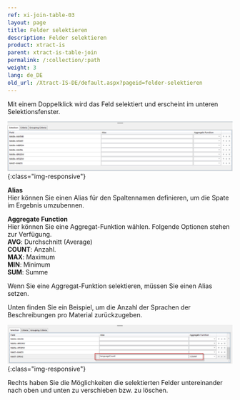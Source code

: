 ```yaml
---
ref: xi-join-table-03
layout: page
title: Felder selektieren
description: Felder selektieren
product: xtract-is
parent: xtract-is-table-join
permalink: /:collection/:path
weight: 3
lang: de_DE
old_url: /Xtract-IS-DE/default.aspx?pageid=felder-selektieren
---
```


Mit einem Doppelklick wird das Feld selektiert und erscheint im unteren Selektionsfenster.

![tj-selected-columns](/img/content/tj-selected-columns.jpg){:class="img-responsive"}

**Alias**<br>
Hier können Sie einen Alias für den Spaltennamen definieren, um die Spate im Ergebnis umzubennen. 

**Aggregate Function** <br>
Hier können Sie eine Aggregat-Funktion wählen. Folgende Optionen stehen zur Verfügung.<br>
**AVG**: Durchschnitt (Average)<br>
**COUNT**: Anzahl. <br>
**MAX**: Maximum<br>
**MIN**: Minimum<br>
**SUM**: Summe<br>

Wenn Sie eine Aggregat-Funktion selektieren, müssen Sie einen Alias setzen. 

Unten finden Sie ein Beispiel, um die Anzahl der Sprachen der Beschreibungen pro Material zurückzugeben. 

![tj-aggregate-count](/img/content/tj-aggregate-count.jpg){:class="img-responsive"}

Rechts haben Sie die Möglichkeiten die selektierten Felder untereinander nach oben und unten zu verschieben bzw. zu löschen.